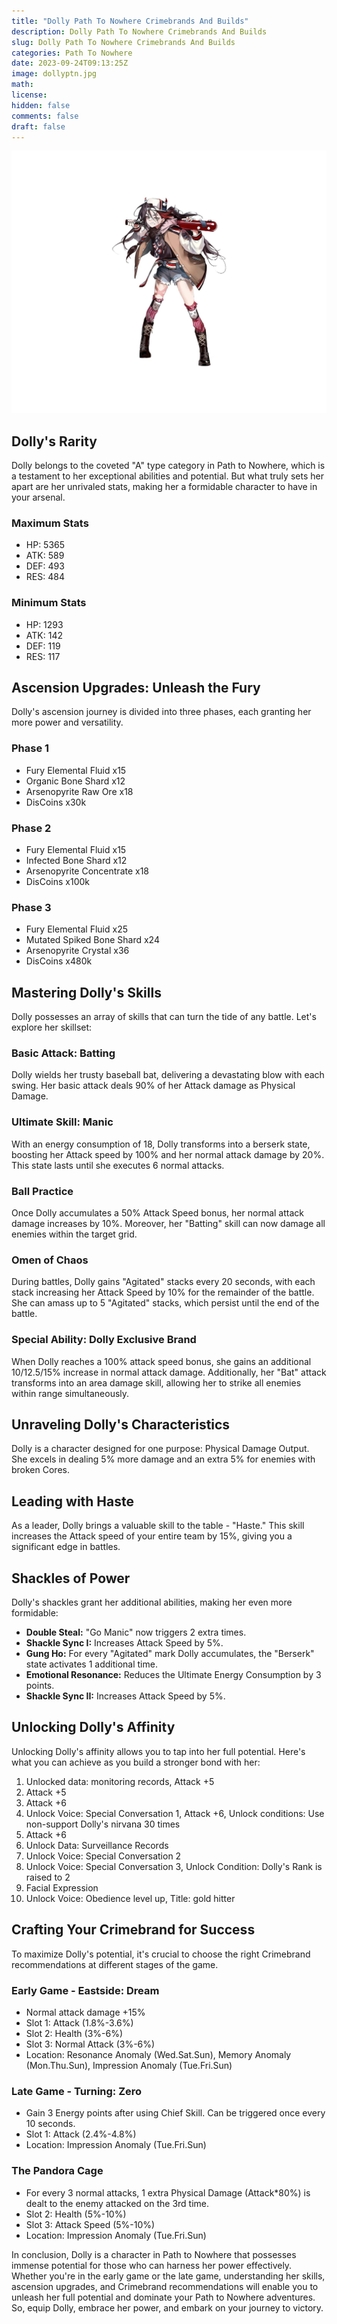 ```yaml
---
title: "Dolly Path To Nowhere Crimebrands And Builds"
description: Dolly Path To Nowhere Crimebrands And Builds
slug: Dolly Path To Nowhere Crimebrands And Builds
categories: Path To Nowhere
date: 2023-09-24T09:13:25Z
image: dollyptn.jpg
math: 
license: 
hidden: false
comments: false
draft: false
---
```

![dolly ptn crimebrands](dollyptn.jpg)

## Dolly's Rarity

Dolly belongs to the coveted "A" type category in Path to Nowhere, which is a testament to her exceptional abilities and potential. But what truly sets her apart are her unrivaled stats, making her a formidable character to have in your arsenal.

### Maximum Stats

- HP: 5365
- ATK: 589
- DEF: 493
- RES: 484

### Minimum Stats

- HP: 1293
- ATK: 142
- DEF: 119
- RES: 117

## Ascension Upgrades: Unleash the Fury

Dolly's ascension journey is divided into three phases, each granting her more power and versatility.

### Phase 1

- Fury Elemental Fluid x15
- Organic Bone Shard x12
- Arsenopyrite Raw Ore x18
- DisCoins x30k

### Phase 2

- Fury Elemental Fluid x15
- Infected Bone Shard x12
- Arsenopyrite Concentrate x18
- DisCoins x100k

### Phase 3

- Fury Elemental Fluid x25
- Mutated Spiked Bone Shard x24
- Arsenopyrite Crystal x36
- DisCoins x480k

## Mastering Dolly's Skills

Dolly possesses an array of skills that can turn the tide of any battle. Let's explore her skillset:

### Basic Attack: Batting

Dolly wields her trusty baseball bat, delivering a devastating blow with each swing. Her basic attack deals 90% of her Attack damage as Physical Damage.

### Ultimate Skill: Manic

With an energy consumption of 18, Dolly transforms into a berserk state, boosting her Attack speed by 100% and her normal attack damage by 20%. This state lasts until she executes 6 normal attacks.

### Ball Practice

Once Dolly accumulates a 50% Attack Speed bonus, her normal attack damage increases by 10%. Moreover, her "Batting" skill can now damage all enemies within the target grid.

### Omen of Chaos

During battles, Dolly gains "Agitated" stacks every 20 seconds, with each stack increasing her Attack Speed by 10% for the remainder of the battle. She can amass up to 5 "Agitated" stacks, which persist until the end of the battle.

### Special Ability: Dolly Exclusive Brand

When Dolly reaches a 100% attack speed bonus, she gains an additional 10/12.5/15% increase in normal attack damage. Additionally, her "Bat" attack transforms into an area damage skill, allowing her to strike all enemies within range simultaneously.

## Unraveling Dolly's Characteristics

Dolly is a character designed for one purpose: Physical Damage Output. She excels in dealing 5% more damage and an extra 5% for enemies with broken Cores.

## Leading with Haste

As a leader, Dolly brings a valuable skill to the table - "Haste." This skill increases the Attack speed of your entire team by 15%, giving you a significant edge in battles.

## Shackles of Power

Dolly's shackles grant her additional abilities, making her even more formidable:

- **Double Steal:** "Go Manic" now triggers 2 extra times.
- **Shackle Sync I:** Increases Attack Speed by 5%.
- **Gung Ho:** For every "Agitated" mark Dolly accumulates, the "Berserk" state activates 1 additional time.
- **Emotional Resonance:** Reduces the Ultimate Energy Consumption by 3 points.
- **Shackle Sync II:** Increases Attack Speed by 5%.

## Unlocking Dolly's Affinity

Unlocking Dolly's affinity allows you to tap into her full potential. Here's what you can achieve as you build a stronger bond with her:

1. Unlocked data: monitoring records, Attack +5
2. Attack +5
3. Attack +6
4. Unlock Voice: Special Conversation 1, Attack +6, Unlock conditions: Use non-support Dolly's nirvana 30 times
5. Attack +6
6. Unlock Data: Surveillance Records
7. Unlock Voice: Special Conversation 2
8. Unlock Voice: Special Conversation 3, Unlock Condition: Dolly's Rank is raised to 2
9. Facial Expression
10. Unlock Voice: Obedience level up, Title: gold hitter

## Crafting Your Crimebrand for Success

To maximize Dolly's potential, it's crucial to choose the right Crimebrand recommendations at different stages of the game.

### Early Game - Eastside: Dream

- Normal attack damage +15%
- Slot 1: Attack (1.8%-3.6%)
- Slot 2: Health (3%-6%)
- Slot 3: Normal Attack (3%-6%)
- Location: Resonance Anomaly (Wed.Sat.Sun), Memory Anomaly (Mon.Thu.Sun), Impression Anomaly (Tue.Fri.Sun)

### Late Game - Turning: Zero

- Gain 3 Energy points after using Chief Skill. Can be triggered once every 10 seconds.
- Slot 1: Attack (2.4%-4.8%)
- Location: Impression Anomaly (Tue.Fri.Sun)

### The Pandora Cage

- For every 3 normal attacks, 1 extra Physical Damage (Attack*80%) is dealt to the enemy attacked on the 3rd time.
- Slot 2: Health (5%-10%)
- Slot 3: Attack Speed (5%-10%)
- Location: Impression Anomaly (Tue.Fri.Sun)

In conclusion, Dolly is a character in Path to Nowhere that possesses immense potential for those who can harness her power effectively. Whether you're in the early game or the late game, understanding her skills, ascension upgrades, and Crimebrand recommendations will enable you to unleash her full potential and dominate your Path to Nowhere adventures. So, equip Dolly, embrace her power, and embark on your journey to victory.